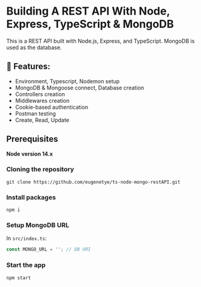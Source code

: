 # Building A REST API With Node, Express, TypeScript & MongoDB

This is a REST API built with Node.js, Express, and TypeScript. MongoDB is used as the database.

##  🚀 Features:

- Environment, Typescript, Nodemon setup
- MongoDB & Mongoose connect, Database creation
- Controllers creation
- Middlewares creation
- Cookie-based authentication
- Postman testing
- Create, Read, Update

## Prerequisites

**Node version 14.x**

### Cloning the repository

```
git clone https://github.com/eugenetye/ts-node-mongo-restAPI.git
```

### Install packages

```
npm i
```

### Setup MongoDB URL

In `src/index.ts`:

```js
const MONGO_URL = ''; // DB URI
```

### Start the app

```shell
npm start
```
